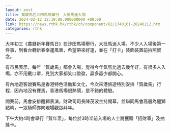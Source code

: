 ```yaml
---
layout: post
title: 賀歲馬在沙田馬場舉行　大批馬迷入場
date: 2024-02-12 12:19:08.000000000 +08:00
link: https://news.rthk.hk/rthk/ch/component/k2/1740161-20240212.htm
categories: rthk
---
```


大年初三《農曆新年賽馬日》在沙田馬場舉行，大批馬迷入場。不少人入場後第一件事，到看台轉新春幸運風車，希望帶來好運，並在「打卡」裝飾裝置前拍照留念。

有市民表示，每年「賀歲馬」都會入場，覺得今年氣氛比過去幾年好，有很多人入場，亦不用戴口罩，見到大家都笑口盈盈，贏多贏少都開心。

有內地遊客說賽馬是香港特色活動和文化，今次來港旅遊特別安排「賀歲馬」行程，因內地沒有賽馬，香港馬場很熱鬧，是不錯的體驗。

開賽前，馬會安排醒獅表演，財政司司長陳茂波主持開幕，並聯同馬會高層為醒獅點睛，一眾騎師亦向現場觀眾拜年。

下午大約4時會舉行「賀年盃」，每位於3時半前入場的人士將獲贈「招財筆」及抽獎卡。
